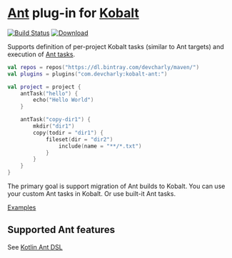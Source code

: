 # [Ant] plug-in for [Kobalt]

[![Build Status](https://travis-ci.org/DevCharly/kobalt-ant.svg?branch=master)](https://travis-ci.org/DevCharly/kobalt-ant)
[![Download](https://api.bintray.com/packages/devcharly/maven/kobalt-ant/images/download.svg) ](https://bintray.com/devcharly/maven/kobalt-ant/_latestVersion)

Supports definition of per-project Kobalt tasks (similar to Ant targets)
and execution of [Ant tasks].

```kotlin
val repos = repos("https://dl.bintray.com/devcharly/maven/")
val plugins = plugins("com.devcharly:kobalt-ant:")

val project = project {
    antTask("hello") {
        echo("Hello World")
    }

    antTask("copy-dir1") {
        mkdir("dir1")
        copy(todir = "dir1") {
            fileset(dir = "dir2")
                include(name = "**/*.txt")
            }
        }
    }
}
```

The primary goal is support migration of Ant builds to Kobalt.
You can use your custom Ant tasks in Kobalt. Or use built-it Ant tasks.

[Examples](examples/kobalt/src/Build.kt)


## Supported Ant features

See [Kotlin Ant DSL](https://github.com/DevCharly/kotlin-ant-dsl#supported-ant-features)


[Kobalt]: http://beust.com/kobalt
[Ant]: http://ant.apache.org/
[Ant tasks]: http://ant.apache.org/manual/tasksoverview.html